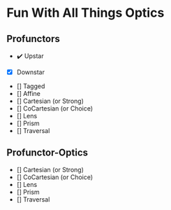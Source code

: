 # Fun With All Things Optics

## Profunctors
- :heavy_check_mark: Upstar
- [x] Downstar
- [] Tagged
- [] Affine
- [] Cartesian   (or Strong)
- [] CoCartesian (or Choice)
- [] Lens
- [] Prism
- [] Traversal

## Profunctor-Optics
- [] Cartesian   (or Strong)
- [] CoCartesian (or Choice)
- [] Lens
- [] Prism
- [] Traversal